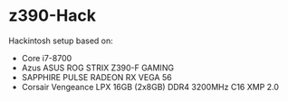 # z390-Hack

Hackintosh setup based on:
 - Core i7-8700
 - Azus ASUS ROG STRIX Z390-F GAMING
 - SAPPHIRE PULSE RADEON RX VEGA 56
 - Corsair Vengeance LPX 16GB (2x8GB) DDR4 3200MHz C16 XMP 2.0
